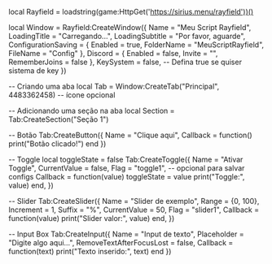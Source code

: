 local Rayfield = loadstring(game:HttpGet('https://sirius.menu/rayfield'))()

local Window = Rayfield:CreateWindow({
    Name = "Meu Script Rayfield",
    LoadingTitle = "Carregando...",
    LoadingSubtitle = "Por favor, aguarde",
    ConfigurationSaving = {
        Enabled = true,
        FolderName = "MeuScriptRayfield",
        FileName = "Config"
    },
    Discord = {
        Enabled = false,
        Invite = "", 
        RememberJoins = false
    },
    KeySystem = false, -- Defina true se quiser sistema de key
})

-- Criando uma aba
local Tab = Window:CreateTab("Principal", 4483362458) -- ícone opcional

-- Adicionando uma seção na aba
local Section = Tab:CreateSection("Seção 1")

-- Botão
Tab:CreateButton({
    Name = "Clique aqui",
    Callback = function()
        print("Botão clicado!")
    end
})

-- Toggle
local toggleState = false
Tab:CreateToggle({
    Name = "Ativar Toggle",
    CurrentValue = false,
    Flag = "toggle1", -- opcional para salvar configs
    Callback = function(value)
        toggleState = value
        print("Toggle:", value)
    end,
})

-- Slider
Tab:CreateSlider({
    Name = "Slider de exemplo",
    Range = {0, 100},
    Increment = 1,
    Suffix = "%",
    CurrentValue = 50,
    Flag = "slider1",
    Callback = function(value)
        print("Slider valor:", value)
    end,
})

-- Input Box
Tab:CreateInput({
    Name = "Input de texto",
    Placeholder = "Digite algo aqui...",
    RemoveTextAfterFocusLost = false,
    Callback = function(text)
        print("Texto inserido:", text)
    end
})